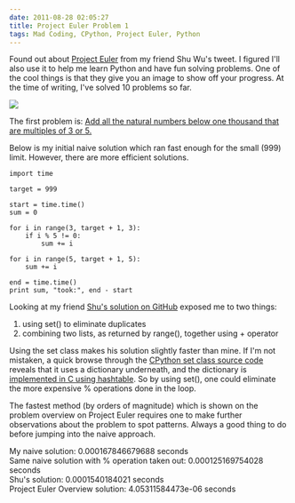 ```yaml
---
date: 2011-08-28 02:05:27
title: Project Euler Problem 1
tags: Mad Coding, CPython, Project Euler, Python
---
```

Found out about [Project Euler](http://www.projecteuler.net) from my friend Shu
Wu's tweet. I figured I'll also use it to help me learn Python and have fun
solving problems. One of the cool things is that they give you an image to show
off your progress. At the time of writing, I've solved 10 problems so far.

![](http://projecteuler.net/profile/dannysu.png)

The first problem is: [Add all the natural numbers below one thousand that are
multiples of 3 or 5.][1]

Below is my initial naive solution which ran fast enough for the small (999)
limit. However, there are more efficient solutions.

~~~    
import time

target = 999

start = time.time()
sum = 0

for i in range(3, target + 1, 3):
    if i % 5 != 0:
        sum += i

for i in range(5, target + 1, 5):
    sum += i

end = time.time()
print sum, "took:", end - start
~~~

Looking at my friend [Shu's solution on GitHub][2] exposed me to two things:
	
  1. using set() to eliminate duplicates
  1. combining two lists, as returned by range(), together using + operator

Using the set class makes his solution slightly faster than mine. If I'm not
mistaken, a quick browse through the [CPython set class source code][3] reveals
that it uses a dictionary underneath, and the dictionary is [implemented in C
using hashtable][4].  So by using set(), one could eliminate the more expensive
% operations done in the loop.

The fastest method (by orders of magnitude) which is shown on the problem
overview on Project Euler requires one to make further observations about the
problem to spot patterns. Always a good thing to do before jumping into the
naive approach.

My naive solution: 0.000167846679688 seconds  
Same naive solution with % operation taken out: 0.000125169754028 seconds  
Shu's solution: 0.0001540184021 seconds  
Project Euler Overview solution: 4.05311584473e-06 seconds

  [1]: http://projecteuler.net/index.php?section=problems&id=1
  [2]: https://github.com/shuwu83/ProjectEulerSolutions/blob/master/p1.py
  [3]: http://hg.python.org/cpython/file/0072a98566c7/Lib/sets.py
  [4]: http://hg.python.org/cpython/file/0072a98566c7/Objects/dictobject.c

